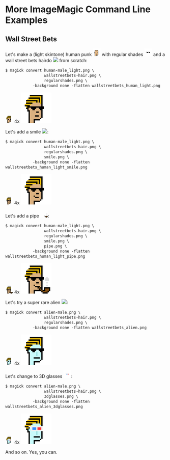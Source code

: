 # More ImageMagic Command Line Examples


## Wall Street Bets

Let's make a (light skintone) human punk
![](basic/human-male_light.png)
with regular shades
![](basic/m/regularshades.png)
and a wall street bets hairdo
![](misc/wallstreetbets-hair.png)
from scratch:


```
$ magick convert human-male_light.png \
                 wallstreetbets-hair.png \
                 regularshades.png \
            -background none -flatten wallstreetbets_human_light.png
```

![](i/wallstreetbets_human_light.png)  4x ![](i/wallstreetbets_human_light@4x.png)


Let's add a smile ![](basic/m/mile.png):


```
$ magick convert human-male_light.png \
                 wallstreetbets-hair.png \
                 regularshades.png \
                 smile.png \
            -background none -flatten wallstreetbets_human_light_smile.png
```

![](i/wallstreetbets_human_light_smile.png) 4x  ![](i/wallstreetbets_human_light_smile@4x.png)


Let's add a pipe ![](basic/m/pipe.png):


```
$ magick convert human-male_light.png \
                 wallstreetbets-hair.png \
                 regularshades.png \
                 smile.png \
                 pipe.png \
            -background none -flatten wallstreetbets_human_light_pipe.png
```

![](i/wallstreetbets_human_light_pipe.png) 4x ![](i/wallstreetbets_human_light_pipe@4x.png)


Let's try a super rare alien ![](basic/male-alien.png):

```
$ magick convert alien-male.png \
                 wallstreetbets-hair.png \
                 regularshades.png \
            -background none -flatten wallstreetbets_alien.png
```

![](i/wallstreetbets_alien.png) 4x ![](i/wallstreetbets_alien@4x.png)


Let's change to 3D glasses ![](basic/m/3dglasses.png):

```
$ magick convert alien-male.png \
                 wallstreetbets-hair.png \
                 3dglasses.png \
            -background none -flatten wallstreetbets_alien_3dglasses.png
```

![](i/wallstreetbets_alien_3dglasses.png) 4x ![](i/wallstreetbets_alien_3dglasses@4x.png)



And so on. Yes, you can.


